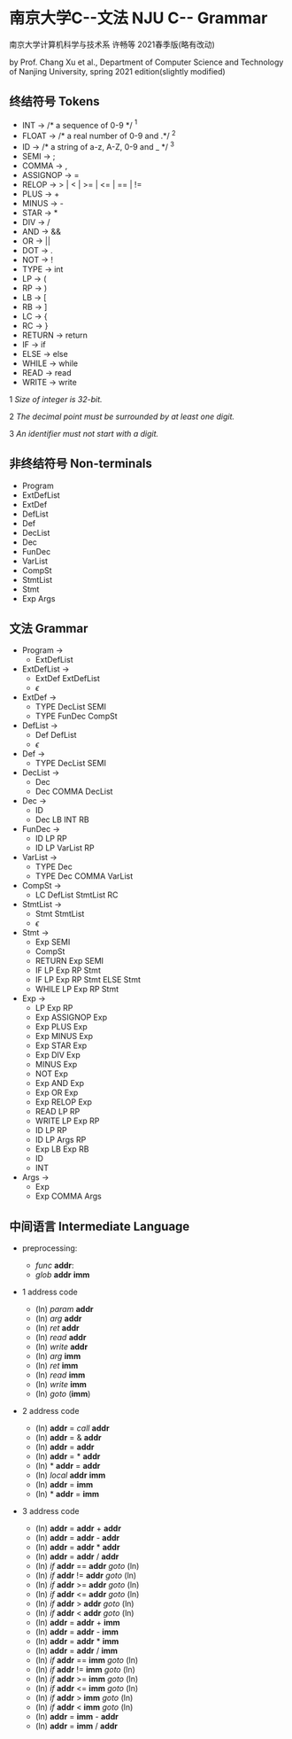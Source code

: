# 南京大学C--文法 NJU C-- Grammar

南京大学计算机科学与技术系 许畅等 2021春季版(略有改动)

by Prof. Chang Xu et al., Department of Computer Science and Technology of Nanjing University, spring 2021 edition(slightly modified)

## 终结符号 Tokens

- INT → /* a sequence of 0-9 */ $^1$
- FLOAT → /* a real number of 0-9 and .*/ $^2$
- ID → /* a string of a-z, A-Z, 0-9 and _ */ $^3$
- SEMI → ;
- COMMA → ,
- ASSIGNOP → =
- RELOP → > | < | >= | <= | == | !=
- PLUS → +
- MINUS → -
- STAR → *
- DIV → /
- AND → &&
- OR → ||
- DOT → .
- NOT → !
- TYPE → int
- LP → (
- RP → )
- LB → [
- RB → ]
- LC → {
- RC → }
- RETURN → return
- IF → if
- ELSE → else
- WHILE → while
- READ → read
- WRITE → write

$1$ *Size of integer is 32-bit.*

$2$ *The decimal point must be surrounded by at least one digit.*

$3$ *An identifier must not start with a digit.*

## 非终结符号 Non-terminals

- Program
- ExtDefList
- ExtDef
- DefList
- Def 
- DecList
- Dec
- FunDec
- VarList
- CompSt
- StmtList
- Stmt
- Exp Args

## 文法 Grammar

- Program →
  - ExtDefList
- ExtDefList →
  - ExtDef ExtDefList
  - $\epsilon$
- ExtDef →
  - TYPE DecList SEMI
  - TYPE FunDec CompSt
- DefList →
  - Def DefList
  - $\epsilon$
- Def →
  - TYPE DecList SEMI
- DecList →
  - Dec
  - Dec COMMA DecList
- Dec →
  - ID
  - Dec LB INT RB
- FunDec →
  - ID LP RP
  - ID LP VarList RP
- VarList →
  - TYPE Dec
  - TYPE Dec COMMA VarList
- CompSt →
  - LC DefList StmtList RC
- StmtList →
  - Stmt StmtList
  - $\epsilon$
- Stmt →
  - Exp SEMI
  - CompSt
  - RETURN Exp SEMI
  - IF LP Exp RP Stmt
  - IF LP Exp RP Stmt ELSE Stmt
  - WHILE LP Exp RP Stmt
- Exp →
  - LP Exp RP
  - Exp ASSIGNOP Exp
  - Exp PLUS Exp
  - Exp MINUS Exp
  - Exp STAR Exp
  - Exp DIV Exp
  - MINUS Exp
  - NOT Exp
  - Exp AND Exp
  - Exp OR Exp
  - Exp RELOP Exp
  - READ LP RP
  - WRITE LP Exp RP
  - ID LP RP
  - ID LP Args RP
  - Exp LB Exp RB
  - ID
  - INT
- Args →
  - Exp
  - Exp COMMA Args

## 中间语言 Intermediate Language

- preprocessing:
  - *func* **addr**:
  - *glob* **addr** **imm**

- 1 address code
  - (ln) *param* **addr**
  - (ln) *arg* **addr**
  - (ln) *ret* **addr**
  - (ln) *read* **addr**
  - (ln) *write* **addr**
  - (ln) *arg* **imm**
  - (ln) *ret* **imm**
  - (ln) *read* **imm**
  - (ln) *write* **imm**
  - (ln) *goto* (**imm**)

- 2 address code
  - (ln) **addr** = *call* **addr**
  - (ln) **addr** = & **addr**
  - (ln) **addr** = **addr**
  - (ln) **addr** = \* **addr**
  - (ln) \* **addr** = **addr**
  - (ln) *local* **addr** **imm**
  - (ln) **addr** = **imm**
  - (ln) \* **addr** = **imm**

- 3 address code
  - (ln) **addr** = **addr** + **addr**
  - (ln) **addr** = **addr** - **addr**
  - (ln) **addr** = **addr** \* **addr**
  - (ln) **addr** = **addr** / **addr**
  - (ln) *if* **addr** == **addr** *goto* (ln)
  - (ln) *if* **addr** != **addr** *goto* (ln)
  - (ln) *if* **addr** >= **addr** *goto* (ln)
  - (ln) *if* **addr** <= **addr** *goto* (ln)
  - (ln) *if* **addr** > **addr** *goto* (ln)
  - (ln) *if* **addr** < **addr** *goto* (ln)
  - (ln) **addr** = **addr** + **imm**
  - (ln) **addr** = **addr** - **imm**
  - (ln) **addr** = **addr** \* **imm**
  - (ln) **addr** = **addr** / **imm**
  - (ln) *if* **addr** == **imm** *goto* (ln)
  - (ln) *if* **addr** != **imm** *goto* (ln)
  - (ln) *if* **addr** >= **imm** *goto* (ln)
  - (ln) *if* **addr** <= **imm** *goto* (ln)
  - (ln) *if* **addr** > **imm** *goto* (ln)
  - (ln) *if* **addr** < **imm** *goto* (ln)
  - (ln) **addr** = **imm** - **addr**
  - (ln) **addr** = **imm** / **addr**